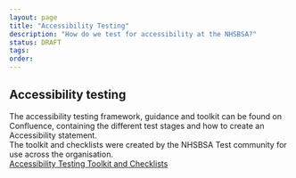 ```yaml
---
layout: page
title: "Accessibility Testing"
description: "How do we test for accessibility at the NHSBSA?"
status: DRAFT
tags:
order:
---
```

## Accessibility testing  

 The accessibility testing framework, guidance and toolkit can be found on Confluence, containing the different test stages and how to create an Accessibility statement.  
 The toolkit and checklists were created by the NHSBSA Test community for use across the organisation.  
 [Accessibility Testing Toolkit and Checklists][toolkit]

 [toolkit]: https://bsa2468.atlassian.net/wiki/spaces/CoP/pages/420806732/ACCESSIBILITY+TESTING+-+Core+Test+Framework+2
     
